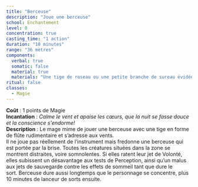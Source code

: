```yaml
---
title: "Berceuse"
description: "Joue une berceuse"
school: Enchantement
level: 0
concentration: true
casting_time: "1 action"
duration: "10 minutes"
range: "36 mètres"
components:
  verbal: true
  somatic: false
  material: true
  materials: "Une tige de roseau ou une petite branche de sureau évidée"
ritual: false
classes:
  - Magie
---
```

**Coût** : 1 points de Magie  
**Incantation** : *Calme le vent et apaise les cœurs, que la nuit se fasse douce et la conscience s'endorme!*    
**Description** : Le mage mime de jouer une berceuse avec une tige en forme de flûte rudimentaire et s’adresse aux vents.  
Il ne joue pas réellement de l’instrument mais fredonne une berceuse qui est portée par la brise. Toutes les créatures situées dans la zone se montrent distraites, voire somnolentes. Si elles ratent leur jet de Volonté, elles subissent un désavantage aux tests de Perception, ainsi qu’un malus aux jets de sauvegarde contre les effets de sommeil tant que dure le sort. Berceuse dure aussi longtemps que le personnage se concentre, plus 10 minutes de lanceur de sorts ensuite.
